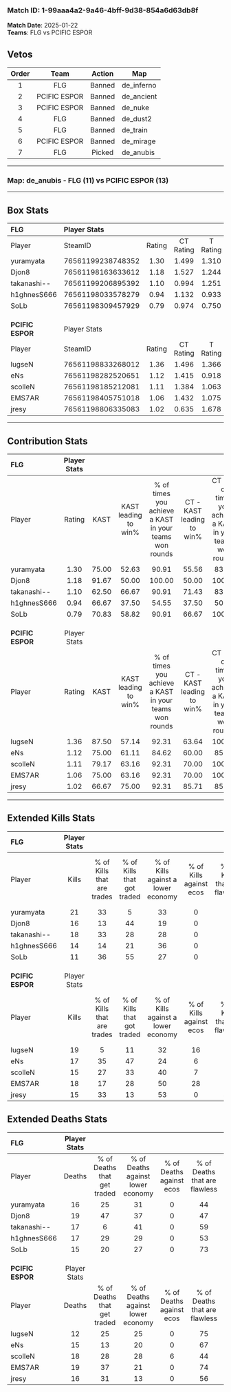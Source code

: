### Match ID: 1-99aaa4a2-9a46-4bff-9d38-854a6d63db8f  
**Match Date**: 2025-01-22  
**Teams**: FLG vs PCIFIC ESPOR  

## Vetos  

| Order | Team | Action | Map |
| :---: | :--: | :----: | --- |
| 1 | FLG | Banned | de_inferno |
| 2 | PCIFIC ESPOR | Banned | de_ancient |
| 3 | PCIFIC ESPOR | Banned | de_nuke |
| 4 | FLG | Banned | de_dust2 |
| 5 | FLG | Banned | de_train |
| 6 | PCIFIC ESPOR | Banned | de_mirage |
| 7 | FLG | Picked | de_anubis |

---  

### **Map**: de_anubis - FLG (11) vs PCIFIC ESPOR (13)  
---  

## Box Stats  

| **FLG**          | Player Stats      |        |           |          |       |      |       |         |        |      |     |
| :- | :- | :-: | :-: | :-: | :-: | :-: | :-: | :-: | :-: | :-: | :-: |
| Player           | SteamID           | Rating | CT Rating | T Rating | KAST  | ADR  | Kills | Assists | Deaths | K/D  | HS% |
| yuramyata        | 76561199238748352 |  1.30  |   1.499   |  1.310   | 75.00 | 86.7 |  21   |    3    |   16   | 1.31 | 61  |
| Djon8            | 76561198163633612 |  1.18  |   1.527   |  1.244   | 91.67 | 79.1 |  16   |   11    |   19   | 0.84 | 81  |
| takanashi--      | 76561199206895392 |  1.10  |   0.994   |  1.251   | 62.50 | 91.8 |  18   |    4    |   17   | 1.06 | 55  |
| h1ghnesS666      | 76561198033578279 |  0.94  |   1.132   |  0.933   | 66.67 | 77.5 |  14   |    5    |   17   | 0.82 | 64  |
| SoLb             | 76561198309457929 |  0.79  |   0.974   |  0.750   | 70.83 | 42.7 |  11   |    4    |   15   | 0.73 | 36  |
|                  |                   |        |           |          |       |      |       |         |        |      |     |
|                  |                   |        |           |          |       |      |       |         |        |      |     |
|                  |                   |        |           |          |       |      |       |         |        |      |     |
| **PCIFIC ESPOR** | Player Stats      |        |           |          |       |      |       |         |        |      |     |
| Player           | SteamID           | Rating | CT Rating | T Rating | KAST  | ADR  | Kills | Assists | Deaths | K/D  | HS% |
| lugseN           | 76561198833268012 |  1.36  |   1.496   |  1.366   | 87.50 | 71.0 |  19   |    4    |   12   | 1.58 | 52  |
| eNs              | 76561198282520651 |  1.12  |   1.415   |  0.918   | 75.00 | 68.8 |  17   |    3    |   15   | 1.13 | 47  |
| scolleN          | 76561198185212081 |  1.11  |   1.384   |  1.063   | 79.17 | 89.5 |  15   |   10    |   18   | 0.83 | 46  |
| EMS7AR           | 76561198405751018 |  1.06  |   1.432   |  1.075   | 75.00 | 65.7 |  18   |    4    |   19   | 0.95 | 55  |
| jresy            | 76561198806335083 |  1.02  |   0.635   |  1.678   | 66.67 | 83.3 |  15   |    6    |   16   | 0.94 | 66  |
---  

## Contribution Stats  

| **FLG**          | Player Stats |       |                      |                                                        |                           |                                                             |                          |                                                            |
| :- | :-: | :-: | :-: | :-: | :-: | :-: | :-: | :-: |
| Player           |    Rating    | KAST  | KAST leading to win% | % of times you achieve a KAST in your teams won rounds | CT - KAST leading to win% | CT - % of times you achieve a KAST in your teams won rounds | T - KAST leading to win% | T - % of times you achieve a KAST in your teams won rounds |
| yuramyata        |     1.30     | 75.00 |        52.63         |                         90.91                          |           55.56           |                            83.33                            |          50.00           |                           100.00                           |
| Djon8            |     1.18     | 91.67 |        50.00         |                         100.00                         |           50.00           |                           100.00                            |          50.00           |                           100.00                           |
| takanashi--      |     1.10     | 62.50 |        66.67         |                         90.91                          |           71.43           |                            83.33                            |          62.50           |                           100.00                           |
| h1ghnesS666      |     0.94     | 66.67 |        37.50         |                         54.55                          |           37.50           |                            50.00                            |          37.50           |                           60.00                            |
| SoLb             |     0.79     | 70.83 |        58.82         |                         90.91                          |           66.67           |                           100.00                            |          50.00           |                           80.00                            |
|                  |              |       |                      |                                                        |                           |                                                             |                          |                                                            |
|                  |              |       |                      |                                                        |                           |                                                             |                          |                                                            |
|                  |              |       |                      |                                                        |                           |                                                             |                          |                                                            |
| **PCIFIC ESPOR** | Player Stats |       |                      |                                                        |                           |                                                             |                          |                                                            |
| Player           |    Rating    | KAST  | KAST leading to win% | % of times you achieve a KAST in your teams won rounds | CT - KAST leading to win% | CT - % of times you achieve a KAST in your teams won rounds | T - KAST leading to win% | T - % of times you achieve a KAST in your teams won rounds |
| lugseN           |     1.36     | 87.50 |        57.14         |                         92.31                          |           63.64           |                           100.00                            |          50.00           |                           83.33                            |
| eNs              |     1.12     | 75.00 |        61.11         |                         84.62                          |           60.00           |                            85.71                            |          62.50           |                           83.33                            |
| scolleN          |     1.11     | 79.17 |        63.16         |                         92.31                          |           70.00           |                           100.00                            |          55.56           |                           83.33                            |
| EMS7AR           |     1.06     | 75.00 |        63.16         |                         92.31                          |           70.00           |                           100.00                            |          55.56           |                           83.33                            |
| jresy            |     1.02     | 66.67 |        75.00         |                         92.31                          |           85.71           |                            85.71                            |          66.67           |                           100.00                           |
---  

## Extended Kills Stats  

| **FLG**          | Player Stats |                            |                            |                                    |                         |                              |                                 |                                       |                    |           |
| :- | :-: | :-: | :-: | :-: | :-: | :-: | :-: | :-: | :-: | :-: |
| Player           |    Kills     | % of Kills that are trades | % of Kills that got traded | % of Kills against a lower economy | % of Kills against ecos | % of Kills that are flawless | % of Kills that are close duels | % of Kills that are assisted by flash | Pistol Round Kills | AWP Kills |
| yuramyata        |      21      |             33             |             5              |                 33                 |            0            |              62              |               10                |                   0                   |         0          |     5     |
| Djon8            |      16      |             13             |             44             |                 19                 |            0            |              50              |                6                |                   0                   |         4          |     0     |
| takanashi--      |      18      |             33             |             28             |                 28                 |            0            |              61              |               17                |                   6                   |         3          |     0     |
| h1ghnesS666      |      14      |             14             |             21             |                 36                 |            0            |              86              |                7                |                  14                   |         3          |     0     |
| SoLb             |      11      |             36             |             55             |                 27                 |            0            |              55              |                9                |                   0                   |         0          |     0     |
|                  |              |                            |                            |                                    |                         |                              |                                 |                                       |                    |           |
|                  |              |                            |                            |                                    |                         |                              |                                 |                                       |                    |           |
|                  |              |                            |                            |                                    |                         |                              |                                 |                                       |                    |           |
| **PCIFIC ESPOR** | Player Stats |                            |                            |                                    |                         |                              |                                 |                                       |                    |           |
| Player           |    Kills     | % of Kills that are trades | % of Kills that got traded | % of Kills against a lower economy | % of Kills against ecos | % of Kills that are flawless | % of Kills that are close duels | % of Kills that are assisted by flash | Pistol Round Kills | AWP Kills |
| lugseN           |      19      |             5              |             11             |                 32                 |           16            |              58              |                0                |                   5                   |         0          |     3     |
| eNs              |      17      |             35             |             47             |                 24                 |            6            |              59              |                0                |                   0                   |         1          |     0     |
| scolleN          |      15      |             27             |             33             |                 40                 |            7            |              53              |                0                |                   0                   |         1          |     0     |
| EMS7AR           |      18      |             17             |             28             |                 50                 |           28            |              50              |                6                |                   6                   |         0          |     0     |
| jresy            |      15      |             33             |             13             |                 53                 |            0            |              40              |               20                |                   7                   |         1          |     0     |
## Extended Deaths Stats  

| **FLG**          | Player Stats |                             |                                   |                          |                               |                            |                           |               |
| :- | :-: | :-: | :-: | :-: | :-: | :-: | :-: | :-: |
| Player           |    Deaths    | % of Deaths that get traded | % of Deaths against lower economy | % of Deaths against ecos | % of Deaths that are flawless | % of Deaths that are close | % of Deaths while blinded | Deaths to AWP |
| yuramyata        |      16      |             25              |                31                 |            0             |              44               |             6              |             0             |       0       |
| Djon8            |      19      |             47              |                37                 |            0             |              47               |             0              |             5             |       0       |
| takanashi--      |      17      |              6              |                41                 |            0             |              59               |             0              |             0             |       0       |
| h1ghnesS666      |      17      |             29              |                29                 |            0             |              53               |             12             |             0             |       3       |
| SoLb             |      15      |             20              |                27                 |            0             |              73               |             7              |            13             |       0       |
|                  |              |                             |                                   |                          |                               |                            |                           |               |
|                  |              |                             |                                   |                          |                               |                            |                           |               |
|                  |              |                             |                                   |                          |                               |                            |                           |               |
| **PCIFIC ESPOR** | Player Stats |                             |                                   |                          |                               |                            |                           |               |
| Player           |    Deaths    | % of Deaths that get traded | % of Deaths against lower economy | % of Deaths against ecos | % of Deaths that are flawless | % of Deaths that are close | % of Deaths while blinded | Deaths to AWP |
| lugseN           |      12      |             25              |                25                 |            0             |              75               |             8              |             8             |       0       |
| eNs              |      15      |             13              |                20                 |            0             |              67               |             0              |             0             |       2       |
| scolleN          |      18      |             28              |                28                 |            6             |              44               |             22             |             6             |       1       |
| EMS7AR           |      19      |             37              |                21                 |            0             |              74               |             0              |             0             |       1       |
| jresy            |      16      |             31              |                13                 |            0             |              56               |             19             |             6             |       1       |
